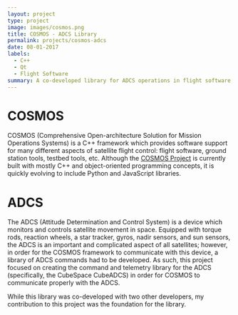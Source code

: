 ```yaml
---
layout: project
type: project
image: images/cosmos.png
title: COSMOS - ADCS Library
permalink: projects/cosmos-adcs
date: 08-01-2017
labels:
  - C++
  - Qt
  - Flight Software
summary: A co-developed library for ADCS operations in flight software.
---
```


# COSMOS
COSMOS (Comprehensive Open-architecture Solution for Mission Operations Systems) is a C++ framework which provides software support for many different aspects of satellite flight control: flight software, ground station tools, testbed tools, etc. Although the [COSMOS Project](http://cosmos-project.org/) is currently built with mostly C++ and object-oriented programming concepts, it is quickly evolving to include Python and JavaScript libraries.

# ADCS
The ADCS (Attitude Determination and Control System) is a device which monitors and controls satellite movement in space.  Equipped with torque rods, reaction wheels, a star tracker, gyros, nadir sensors, and sun sensors, the ADCS is an important and complicated aspect of all satellites; however, in order for the COSMOS framework to communicate with this device, a library of ADCS commands had to be developed.  As such, this project focused on creating the command and telemetry library for the ADCS (specifically, the CubeSpace CubeADCS) in order for COSMOS to communicate properly with the ADCS.  

While this library was co-developed with two other developers, my contribution to this project was the foundation for the library.
